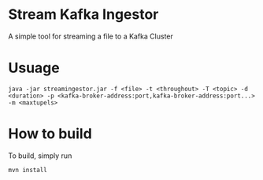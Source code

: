 # Stream Kafka Ingestor
A simple tool for streaming a file to a Kafka Cluster

# Usuage
```
java -jar streamingestor.jar -f <file> -t <throughout> -T <topic> -d <duration> -p <kafka-broker-address:port,kafka-broker-address:port...> -m <maxtupels>
```
# How to build
To build, simply run
```
mvn install
```
